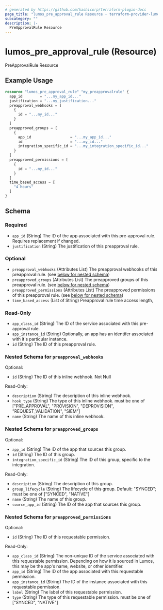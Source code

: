 ```yaml
---
# generated by https://github.com/hashicorp/terraform-plugin-docs
page_title: "lumos_pre_approval_rule Resource - terraform-provider-lumos"
subcategory: ""
description: |-
  PreApprovalRule Resource
---
```


# lumos_pre_approval_rule (Resource)

PreApprovalRule Resource

## Example Usage

```terraform
resource "lumos_pre_approval_rule" "my_preapprovalrule" {
  app_id        = "...my_app_id..."
  justification = "...my_justification..."
  preapproval_webhooks = [
    {
      id = "...my_id..."
    }
  ]
  preapproved_groups = [
    {
      app_id                  = "...my_app_id..."
      id                      = "...my_id..."
      integration_specific_id = "...my_integration_specific_id..."
    }
  ]
  preapproved_permissions = [
    {
      id = "...my_id..."
    }
  ]
  time_based_access = [
    "4 hours"
  ]
}
```

<!-- schema generated by tfplugindocs -->
## Schema

### Required

- `app_id` (String) The ID of the app associated with this pre-approval rule. Requires replacement if changed.
- `justification` (String) The justification of this preapproval rule.

### Optional

- `preapproval_webhooks` (Attributes List) The preapproval webhooks of this preapproval rule. (see [below for nested schema](#nestedatt--preapproval_webhooks))
- `preapproved_groups` (Attributes List) The preapproved groups of this preapproval rule. (see [below for nested schema](#nestedatt--preapproved_groups))
- `preapproved_permissions` (Attributes List) The preapproved permissions of this preapproval rule. (see [below for nested schema](#nestedatt--preapproved_permissions))
- `time_based_access` (List of String) Preapproval rule time access length,

### Read-Only

- `app_class_id` (String) The ID of the service associated with this pre-approval rule.
- `app_instance_id` (String) Optionally, an app has an identifer associated with it's particular instance.
- `id` (String) The ID of this preapproval rule.

<a id="nestedatt--preapproval_webhooks"></a>
### Nested Schema for `preapproval_webhooks`

Optional:

- `id` (String) The ID of this inline webhook. Not Null

Read-Only:

- `description` (String) The description of this inline webhook.
- `hook_type` (String) The type of this inline webhook. must be one of ["PRE_APPROVAL", "PROVISION", "DEPROVISION", "REQUEST_VALIDATION", "SIEM"]
- `name` (String) The name of this inline webhook.


<a id="nestedatt--preapproved_groups"></a>
### Nested Schema for `preapproved_groups`

Optional:

- `app_id` (String) The ID of the app that sources this group.
- `id` (String) The ID of this group.
- `integration_specific_id` (String) The ID of this group, specific to the integration.

Read-Only:

- `description` (String) The description of this group.
- `group_lifecycle` (String) The lifecycle of this group. Default: "SYNCED"; must be one of ["SYNCED", "NATIVE"]
- `name` (String) The name of this group.
- `source_app_id` (String) The ID of the app that sources this group.


<a id="nestedatt--preapproved_permissions"></a>
### Nested Schema for `preapproved_permissions`

Optional:

- `id` (String) The ID of this requestable permission.

Read-Only:

- `app_class_id` (String) The non-unique ID of the service associated with this requestable permission. Depending on how it is sourced in Lumos, this may be the app's name, website,  or other identifier.
- `app_id` (String) The ID of the app associated with this requestable permission.
- `app_instance_id` (String) The ID of the instance associated with this requestable permission.
- `label` (String) The label of this requestable permission.
- `type` (String) The type of this requestable permission. must be one of ["SYNCED", "NATIVE"]

